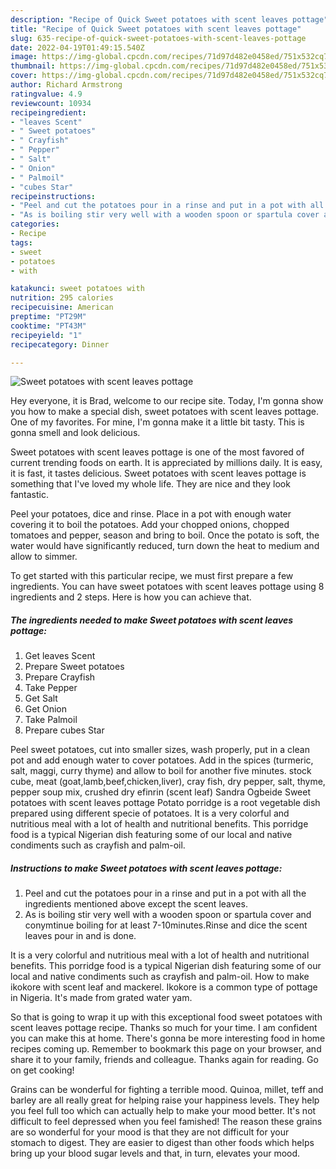 ```yaml
---
description: "Recipe of Quick Sweet potatoes with scent leaves pottage"
title: "Recipe of Quick Sweet potatoes with scent leaves pottage"
slug: 635-recipe-of-quick-sweet-potatoes-with-scent-leaves-pottage
date: 2022-04-19T01:49:15.540Z
image: https://img-global.cpcdn.com/recipes/71d97d482e0458ed/751x532cq70/sweet-potatoes-with-scent-leaves-pottage-recipe-main-photo.jpg
thumbnail: https://img-global.cpcdn.com/recipes/71d97d482e0458ed/751x532cq70/sweet-potatoes-with-scent-leaves-pottage-recipe-main-photo.jpg
cover: https://img-global.cpcdn.com/recipes/71d97d482e0458ed/751x532cq70/sweet-potatoes-with-scent-leaves-pottage-recipe-main-photo.jpg
author: Richard Armstrong
ratingvalue: 4.9
reviewcount: 10934
recipeingredient:
- "leaves Scent"
- " Sweet potatoes"
- " Crayfish"
- " Pepper"
- " Salt"
- " Onion"
- " Palmoil"
- "cubes Star"
recipeinstructions:
- "Peel and cut the potatoes pour in a rinse and put in a pot with all the ingredients mentioned above except the scent leaves."
- "As is boiling stir very well with a wooden spoon or spartula cover and conymtinue boiling for at least 7-10minutes.Rinse and dice the scent leaves pour in and is done."
categories:
- Recipe
tags:
- sweet
- potatoes
- with

katakunci: sweet potatoes with 
nutrition: 295 calories
recipecuisine: American
preptime: "PT29M"
cooktime: "PT43M"
recipeyield: "1"
recipecategory: Dinner

---
```



![Sweet potatoes with scent leaves pottage](https://img-global.cpcdn.com/recipes/71d97d482e0458ed/751x532cq70/sweet-potatoes-with-scent-leaves-pottage-recipe-main-photo.jpg)

Hey everyone, it is Brad, welcome to our recipe site. Today, I'm gonna show you how to make a special dish, sweet potatoes with scent leaves pottage. One of my favorites. For mine, I'm gonna make it a little bit tasty. This is gonna smell and look delicious.

Sweet potatoes with scent leaves pottage is one of the most favored of current trending foods on earth. It is appreciated by millions daily. It is easy, it is fast, it tastes delicious. Sweet potatoes with scent leaves pottage is something that I've loved my whole life. They are nice and they look fantastic.

Peel your potatoes, dice and rinse. Place in a pot with enough water covering it to boil the potatoes. Add your chopped onions, chopped tomatoes and pepper, season and bring to boil. Once the potato is soft, the water would have significantly reduced, turn down the heat to medium and allow to simmer.


To get started with this particular recipe, we must first prepare a few ingredients. You can have sweet potatoes with scent leaves pottage using 8 ingredients and 2 steps. Here is how you can achieve that.

<!--inarticleads1-->

##### The ingredients needed to make Sweet potatoes with scent leaves pottage:

1. Get leaves Scent
1. Prepare  Sweet potatoes
1. Prepare  Crayfish
1. Take  Pepper
1. Get  Salt
1. Get  Onion
1. Take  Palmoil
1. Prepare cubes Star


Peel sweet potatoes, cut into smaller sizes, wash properly, put in a clean pot and add enough water to cover potatoes. Add in the spices (turmeric, salt, maggi, curry thyme) and allow to boil for another five minutes. stock cube, meat (goat,lamb,beef,chicken,liver), cray fish, dry pepper, salt, thyme, pepper soup mix, crushed dry efinrin (scent leaf) Sandra Ogbeide Sweet potatoes with scent leaves pottage Potato porridge is a root vegetable dish prepared using different specie of potatoes. It is a very colorful and nutritious meal with a lot of health and nutritional benefits. This porridge food is a typical Nigerian dish featuring some of our local and native condiments such as crayfish and palm-oil. 

<!--inarticleads2-->

##### Instructions to make Sweet potatoes with scent leaves pottage:

1. Peel and cut the potatoes pour in a rinse and put in a pot with all the ingredients mentioned above except the scent leaves.
1. As is boiling stir very well with a wooden spoon or spartula cover and conymtinue boiling for at least 7-10minutes.Rinse and dice the scent leaves pour in and is done.


It is a very colorful and nutritious meal with a lot of health and nutritional benefits. This porridge food is a typical Nigerian dish featuring some of our local and native condiments such as crayfish and palm-oil. How to make ikokore with scent leaf and mackerel. Ikokore is a common type of pottage in Nigeria. It&#39;s made from grated water yam. 

So that is going to wrap it up with this exceptional food sweet potatoes with scent leaves pottage recipe. Thanks so much for your time. I am confident you can make this at home. There's gonna be more interesting food in home recipes coming up. Remember to bookmark this page on your browser, and share it to your family, friends and colleague. Thanks again for reading. Go on get cooking!

Grains can be wonderful for fighting a terrible mood. Quinoa, millet, teff and barley are all really great for helping raise your happiness levels. They help you feel full too which can actually help to make your mood better. It's not difficult to feel depressed when you feel famished! The reason these grains are so wonderful for your mood is that they are not difficult for your stomach to digest. They are easier to digest than other foods which helps bring up your blood sugar levels and that, in turn, elevates your mood.
